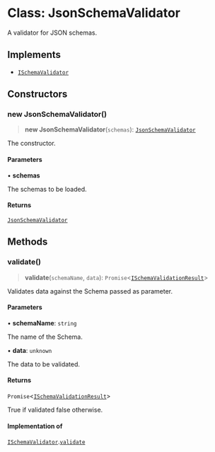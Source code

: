 # Class: JsonSchemaValidator

A validator for JSON schemas.

## Implements

- [`ISchemaValidator`](../interfaces/ISchemaValidator.md)

## Constructors

### new JsonSchemaValidator()

> **new JsonSchemaValidator**(`schemas`): [`JsonSchemaValidator`](JsonSchemaValidator.md)

The constructor.

#### Parameters

• **schemas**

The schemas to be loaded.

#### Returns

[`JsonSchemaValidator`](JsonSchemaValidator.md)

## Methods

### validate()

> **validate**(`schemaName`, `data`): `Promise`\<[`ISchemaValidationResult`](../interfaces/ISchemaValidationResult.md)\>

Validates data against the Schema passed as parameter.

#### Parameters

• **schemaName**: `string`

The name of the Schema.

• **data**: `unknown`

The data to be validated.

#### Returns

`Promise`\<[`ISchemaValidationResult`](../interfaces/ISchemaValidationResult.md)\>

True if validated false otherwise.

#### Implementation of

[`ISchemaValidator`](../interfaces/ISchemaValidator.md).[`validate`](../interfaces/ISchemaValidator.md#validate)
